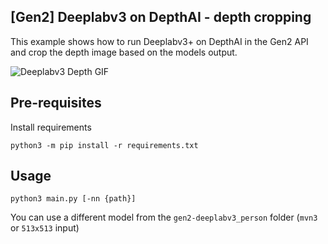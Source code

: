 ## [Gen2] Deeplabv3 on DepthAI - depth cropping

This example shows how to run Deeplabv3+ on DepthAI in the Gen2 API and crop the depth image based on the models output.

![Deeplabv3 Depth GIF](https://user-images.githubusercontent.com/59799831/132396685-c494f21b-8101-4be4-a787-dd382ae6b470.gif)

## Pre-requisites

Install requirements
```
python3 -m pip install -r requirements.txt
```

## Usage

```
python3 main.py [-nn {path}]
```

You can use a different model from the `gen2-deeplabv3_person` folder (`mvn3` or `513x513` input)